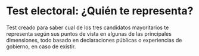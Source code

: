 # Test electoral: ¿Quién te representa?

Test creado para saber cual de los tres candidatos mayoritarios te representa según sus puntos de vista en algunas de las principales dimensiones, todo basado en declaraciones públicas o experiencias de gobierno, en caso de existir.
